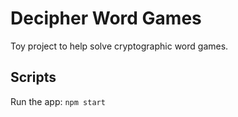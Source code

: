 # Decipher Word Games

Toy project to help solve cryptographic word games.

## Scripts

Run the app: `npm start`
